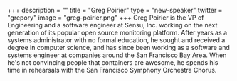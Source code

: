+++
description = ""
title = "Greg Poirier"
type = "new-speaker"
twitter = "grepory"
image = "greg-poirier.png"
+++
Greg Poirier is the VP of Engineering and a software engineer at Sensu, Inc. working on the next generation of its popular open source monitoring platform. After years as a systems administrator with no formal education, he sought and received a degree in computer science, and has since been working as a software and systems engineer at companies around the San Francisco Bay Area. When he's not convincing people that containers are awesome, he spends his time in rehearsals with the San Francisco Symphony Orchestra Chorus.